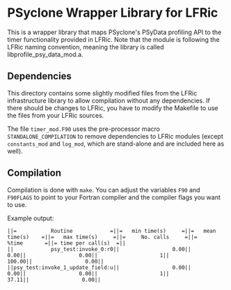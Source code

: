# PSyclone Wrapper Library for LFRic

This is a wrapper library that maps PSyclone's PSyData profiling API
to the timer functionality provided in LFRic. Note that the module
is following the LFRic naming convention, meaning the library
is called libprofile_psy_data_mod.a.

## Dependencies

This directory contains some slightly modified files from the LFRic
infrastructure library to allow compilation without any dependencies.
If there should be changes to LFRic, you have to modify the Makefile
to use the files from your LFRic sources.

The file ``timer_mod.F90`` uses the pre-processor macro
``STANDALONE_COMPILATION`` to remove dependencies to LFRic
modules (except ``constants_mod`` and ``log_mod``, which are stand-alone
and are included here as well). 

## Compilation

Compilation is done with ``make``. You can adjust the variables
``F90`` and ``F90FLAGS`` to point to your Fortran compiler and the
compiler flags you want to use.


Example output:

```
||=           Routine            =||=   min time(s)     =||=   mean time(s)    =||=   max time(s)     =||=     No. calls     =||=       %time       =||= time per call(s)  =||
||            psy_test:invoke_0:r0||                 0.00||                 0.00||                 0.00||                    1||               100.00||                 0.00||
||psy_test:invoke_1_update_field:u||                 0.00||                 0.00||                 0.00||                    1||                37.11||                 0.00||

```
